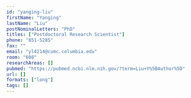 ```yaml
---
id: "yanging-liu"
firstName: "Yanging"
lastName: "Liu"
postNominalLetters: "PhD"
titles: ["Postdoctoral Research Scientist"]
phone: "851-5285"
fax: ""
email: "yl4214@cumc.columbia.edu"
room: "608"
researchAreas: []
pubmed: "https://pubmed.ncbi.nlm.nih.gov/?term=Liu+Y%5BAuthor%5D"
url: []
formats: ["long"]
tags: []
---
```

